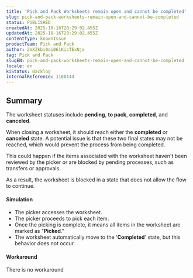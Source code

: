```yaml
---
title: 'Pick and Pack Worksheets remain open and cannot be completed'
slug: pick-and-pack-worksheets-remain-open-and-cannot-be-completed
status: PUBLISHED
createdAt: 2025-10-16T20:29:02.455Z
updatedAt: 2025-10-16T20:29:02.455Z
contentType: knownIssue
productTeam: Pick and Pack
author: 2mXZkbi0oi061KicTExNjo
tag: Pick and Pack
slugEN: pick-and-pack-worksheets-remain-open-and-cannot-be-completed
locale: en
kiStatus: Backlog
internalReference: 1160144
---
```


## Summary


The worksheet statuses include **pending**, **to pack**, **completed**, and **canceled**.

When closing a worksheet, it should reach either the **completed** or **canceled** state. A potential issue is that these two final states may not be reached, which would prevent the process from being completed.

This could happen if the items associated with the worksheet haven't been reviewed by the picker or are blocked by pending processes, such as transfers or approvals.

As a result, the worksheet is blocked in a state that does not allow the flow to continue.


#### Simulation



- The picker accesses the worksheet.
- The picker proceeds to pick each item.
- Once the picking is complete, it means all items in the worksheet are marked as "**Picked**."
- The worksheet automatically move to the '**Completed**' state, but this behavior does not occur.


#### Workaround


There is no workaround



